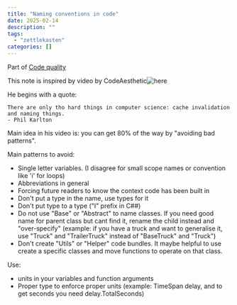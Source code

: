 ```yaml
---
title: "Naming conventions in code"
date: 2025-02-14
description: ""
tags: 
  - "zettlekasten"
categories: []
---
```


Part of [Code quality](Code%20quality)

This note is inspired by video by CodeAesthetic![here](https://www.youtube.com/watch?v=-J3wNP6u5YU)

He begins with a quote:

```quote
There are only tho hard things in computer science: cache invalidation and naming things.
- Phil Karlton
```

Main idea in his video is: you can get 80% of the way by "avoiding bad patterns".

Main patterns to avoid:

- Single letter variables. (I disagree for small scope names or convention like 'i' for loops)
- Abbreviations in general
- Forcing future readers to know the context code has been built in
- Don't put a type in the name, use types for it
- Don't put type to a type ("I" prefix in C##)
- Do not use "Base" or "Abstract" to name classes. If you need good name for parent class but cant find it, rename the child instead and "over-specify" (example: if you have a truck and want to generalise it, use "Truck" and "TrailerTruck" instead of "BaseTruck" and "Truck")
- Don't create "Utils" or "Helper" code bundles. It maybe helpful to use create a specific classes and move functions to operate on that class.

Use:

- units in your variables and function arguments
- Proper type to enforce proper units (example: TimeSpan delay, and to get seconds you need delay.TotalSeconds)
